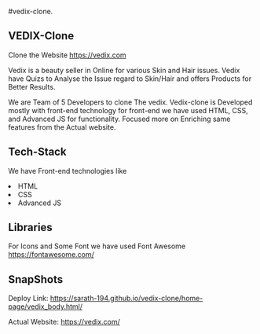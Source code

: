 #vedix-clone.
<h2>VEDIX-Clone</h2>

<p>Clone the Website <a href='https://vedix.com/'>https://vedix.com</a></p>
<p>Vedix is a beauty seller in Online for various Skin and Hair issues. Vedix have Quizs to Analyse the Issue regard to Skin/Hair and offers Products for Better Results.</p>
<p> We are Team of 5 Developers to clone The vedix. Vedix-clone is Developed mostly with front-end technology for front-end we have used HTML, CSS, and Advanced JS for functionality. Focused more on Enriching same features from the Actual website.</p>

<h2> Tech-Stack</h2>
<p> We have Front-end technologies like</p>
<li>HTML</li>
<li>CSS</li>
<li>Advanced JS</li>

<h2> Libraries</h2>
<p> For Icons and Some Font we have used Font Awesome <a href='https://fontawesome.com/'>https://fontawesome.com/</a></p>


<h2>SnapShots</h2>




<p> Deploy Link: <a href='https://sarath-194.github.io/vedix-clone/home-page/vedix_body.html'>https://sarath-194.github.io/vedix-clone/home-page/vedix_body.html/</a> </p>
<p> Actual Website: <a href='https://vedix-.com/'>https://vedix.com/</a> </p>
